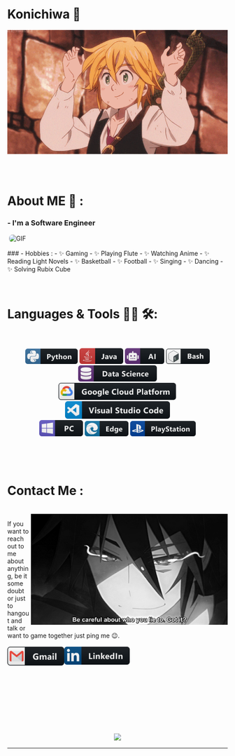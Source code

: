 # Konichiwa 👋

<div align="center">
<img hight="300" width="700" alt="GIF" align="center" src="https://github.com/whoisashish/whoisashish/blob/master/assets/208593.gif">
</div>

</br>
</br>
</br>


# About ME 💬 :

### - I'm a Software Engineer

<img hight="400" width="500" style="border-radius: 7px" alt="GIF" align="right" src="https://github.com/whoisashish/whoisashish/blob/master/assets/1936.gif">

</br>
</br>
### - Hobbies : 
- ✨ Gaming
- ✨ Playing Flute
- ✨ Watching Anime
- ✨ Reading Light Novels
- ✨ Basketball
- ✨ Football
- ✨ Singing
- ✨ Dancing
- ✨ Solving Rubix Cube

</br>
</br>
</br>



# Languages & Tools 👨‍💻 🛠:
</br>

<p align="center">

<!-- For more icons please follow  https://github.com/MikeCodesDotNET/ColoredBadges -->
<img src="https://github.com/whoisashish/whoisashish/blob/master/assets/icons/python.png" alt="python" width="120" hight="50">
<img src="https://github.com/whoisashish/whoisashish/blob/master/assets/icons/java.png" alt="java"  width="100" hight="50">
<img src="https://github.com/whoisashish/whoisashish/blob/master/assets/icons/ai.png" alt="AI" width="90" hight="50">
<img src="https://github.com/whoisashish/whoisashish/blob/master/assets/icons/bash.png" alt="bash" width="100" hight="50">
<img src="https://github.com/whoisashish/whoisashish/blob/master/assets/icons/datascience.png" alt="datascience" width="180" hight="50">
</br>
<img src="https://github.com/whoisashish/whoisashish/blob/master/assets/icons/google_cloud_platform.png" alt="google_cloud_platform" width="270" hight="50">
<img src="https://github.com/whoisashish/whoisashish/blob/master/assets/icons/visualstudio_code.png" alt="visualstudio_code" width="240" hight="50">
</br>
<img src="https://github.com/whoisashish/whoisashish/blob/master/assets/icons/pc.png" alt="pc" width="100" hight="50">
<img src="https://github.com/whoisashish/whoisashish/blob/master/assets/icons/edge.png" alt="edge" width="100" hight="50">
<img src="https://github.com/whoisashish/whoisashish/blob/master/assets/icons/playstation@3x.png" alt="playstation" width="150" hight="50">
</p>
</br>
</br>
</br>



# Contact Me :

<p>
 </br>


<img hight="320" width="450" align="right" alt="GIF" src="https://github.com/whoisashish/whoisashish/blob/master/assets/93195.gif">


If you want to reach out to me about anything, be it some doubt or just to hangout and talk or want to game together just ping me 😉.
</br>
</br>
<a href="mailto:anujashish1602@gmail.com">
 <img align="left" alt="Gmail" width="130" hight="100" src="https://github.com/whoisashish/whoisashish/blob/master/assets/icons/gmail.png" />
</a>
<a href="https://www.linkedin.com/in/theashishyadav/">
  <img align="left" alt="Linkedin" width="150" hight="100" src="https://github.com/whoisashish/whoisashish/blob/master/assets/icons/linkedin.png" />
</br>
</br>
</br>
</a>
 </p>
 

</br>
</br>
</br>
</br>
</br>
</br>
</br>



<p align="center" >  
<img  src="https://github-readme-stats.vercel.app/api?username=whoisashish&&show_icons=true&theme=radical"/>
  </p>

*************
